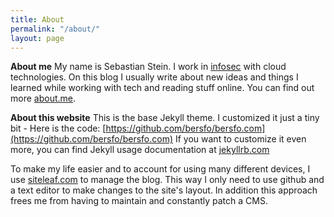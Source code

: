 ```yaml
---
title: About
permalink: "/about/"
layout: page
---
```


**About me**
My name is Sebastian Stein. I work in [infosec](https://en.wikipedia.org/wiki/Information_security) with cloud technologies. On this blog I usually write about new ideas and things I learned while working with tech and reading stuff online. You can find out more [about.me](https://about.me/bersfo).

**About this website**
This is the base Jekyll theme. I customized it just a tiny bit - Here is the code: [https://github.com/bersfo/bersfo.com](https://github.com/bersfo/bersfo.com)
If you want to customize it even more, you can find Jekyll usage documentation at [jekyllrb.com](http://jekyllrb.com/)

To make my life easier and to account for using many different devices, I use [siteleaf.com](https://siteleaf.com) to manage the blog. This way I only need to use github and a text editor to make changes to the site's layout. In addition this approach frees me from having to maintain and constantly patch a CMS.
